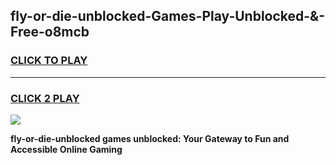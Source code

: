 
## fly-or-die-unblocked-Games-Play-Unblocked-&-Free-o8mcb
<h3>
<a href="https://premium76.site?title=fly-or-die-unblocked&ref=24A">CLICK TO PLAY</a></h3>
<hr>

<h3>
<a href="https://premium76.site?title=fly-or-die-unblocked&ref=24A">CLICK 2 PLAY</a>
  
</h3>

<a href="https://premium76.site?title=fly-or-die-unblocked&ref=24A"><img src="https://clearcache.store/games.png"></a>


**fly-or-die-unblocked games unblocked: Your Gateway to Fun and Accessible Online Gaming**
